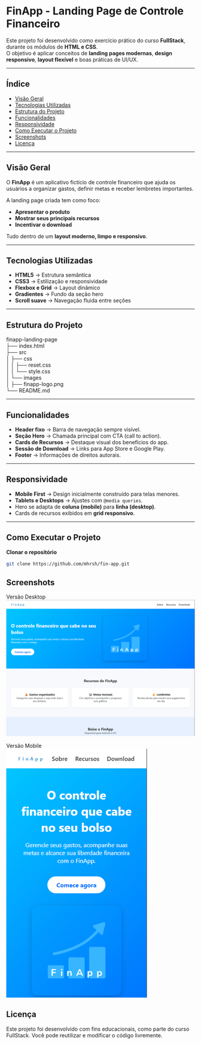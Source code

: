 # FinApp - Landing Page de Controle Financeiro

Este projeto foi desenvolvido como exercício prático do curso **FullStack**, durante os módulos de **HTML e CSS**.  
O objetivo é aplicar conceitos de **landing pages modernas**, **design responsivo**, **layout flexível** e boas práticas de UI/UX.

---

## Índice

- [Visão Geral](#visão-geral)
- [Tecnologias Utilizadas](#tecnologias-utilizadas)
- [Estrutura do Projeto](#estrutura-do-projeto)
- [Funcionalidades](#funcionalidades)
- [Responsividade](#responsividade)
- [Como Executar o Projeto](#como-executar-o-projeto)
- [Screenshots](#screenshots)
- [Licença](#licença)

---

## Visão Geral

O **FinApp** é um aplicativo fictício de controle financeiro que ajuda os usuários a organizar gastos, definir metas e receber lembretes importantes.  

A landing page criada tem como foco:  
- **Apresentar o produto**  
- **Mostrar seus principais recursos**  
- **Incentivar o download**  

Tudo dentro de um **layout moderno, limpo e responsivo**.

---

## Tecnologias Utilizadas

- **HTML5** → Estrutura semântica  
- **CSS3** → Estilização e responsividade  
- **Flexbox e Grid** → Layout dinâmico  
- **Gradientes** → Fundo da seção hero  
- **Scroll suave** → Navegação fluida entre seções  

---

## Estrutura do Projeto

finapp-landing-page  
├── index.html  
├── src  
│ ├── css  
│ │ ├── reset.css  
│ │ └── style.css  
│ └── images  
│ ├── finapp-logo.png   
└── README.md  


---

## Funcionalidades

- **Header fixo** → Barra de navegação sempre visível.  
- **Seção Hero** → Chamada principal com CTA (call to action).  
- **Cards de Recursos** → Destaque visual dos benefícios do app.  
- **Sessão de Download** → Links para App Store e Google Play.  
- **Footer** → Informações de direitos autorais.  

---

## Responsividade

- **Mobile First** → Design inicialmente construído para telas menores.  
- **Tablets e Desktops** → Ajustes com `@media queries`.  
- Hero se adapta de **coluna (mobile)** para **linha (desktop)**.  
- Cards de recursos exibidos em **grid responsivo**.  

---

## Como Executar o Projeto

**Clonar o repositório**
   ```bash
   git clone https://github.com/mhrsh/fin-app.git
```
## Screenshots

Versão Desktop  
![alt text](src/images/image.png)


Versão Mobile  
![alt text](src/images/image-1.png)


## Licença

Este projeto foi desenvolvido com fins educacionais, como parte do curso FullStack.
Você pode reutilizar e modificar o código livremente.